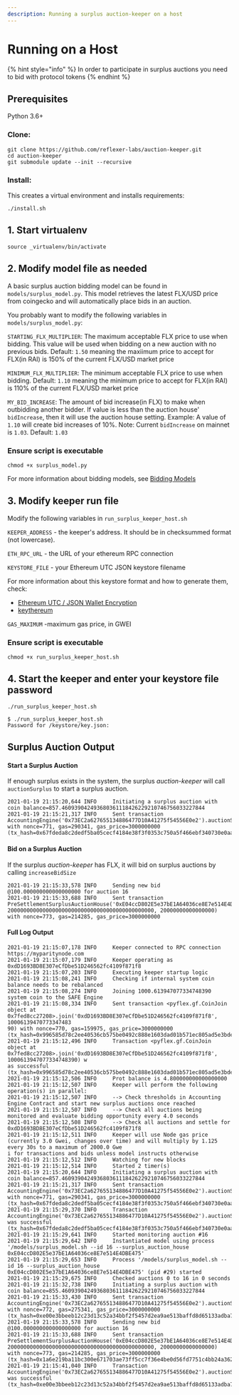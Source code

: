 ```yaml
---
description: Running a surplus auction-keeper on a host
---
```


# Running on a Host

{% hint style="info" %}
In order to participate in surplus auctions you need to bid with protocol tokens
{% endhint %}

## Prerequisites

Python 3.6+

### Clone:

```
git clone https://github.com/reflexer-labs/auction-keeper.git
cd auction-keeper
git submodule update --init --recursive
```

### Install:

This creates a virtual environment and installs requirements:

`./install.sh`

## 1. Start virtualenv

`source _virtualenv/bin/activate`

## 2. Modify model file as needed

A basic surplus auction bidding model can be found in `models/surplus_model.py`. This model retrieves the latest FLX/USD price from coingecko and will automatically place bids in an auction.

You probably want to modify the following variables in `models/surplus_model.py`:

`STARTING_FLX_MULTIPLIER`: The maximum acceptable FLX price to use when bidding. This value will be used when bidding on a new auction with no previous bids. Default: `1.50` meaning the maxiimum price to accept for FLX(in RAI) is 150% of the current FLX/USD market price

`MINIMUM_FLX_MULTIPLIER`: The minimum acceptable FLX price to use when bidding. Default: `1.10` meaning the minimum price to accept for FLX(in RAI) is 110% of the current FLX/USD market price

`MY_BID_INCREASE`: The amount of bid increase(in FLX) to make when outbidding another bidder. If value is less than the auction house' `bidIncrease`, then it will use the auction house setting. Example: A value of `1.10` will create bid increases of 10%. Note: Current `bidIncrease` on mainnet is `1.03`. Default: `1.03`

### Ensure script is executable

`chmod +x surplus_model.py`

For more information about bidding models, see [Bidding Models](https://github.com/reflexer-labs/geb-docs/blob/master/keepers/BiddingModels.md)

## 3. Modify keeper run file

Modify the following variables in `run_surplus_keeper_host.sh`

`KEEPER_ADDRESS` - the keeper's address. It should be in checksummed format (not lowercase).

`ETH_RPC_URL` - the URL of your ethereum RPC connection

`KEYSTORE_FILE` - your Ethereum UTC JSON keystore filename

For more information about this keystore format and how to generate them, check:

* [Ethereum UTC / JSON Wallet Encryption](https://wizardforcel.gitbooks.io/practical-cryptography-for-developers-book/content/symmetric-key-ciphers/ethereum-wallet-encryption.html)
* [keythereum](https://github.com/ethereumjs/keythereum)

`GAS_MAXIMUM` -maximum gas price, in GWEI

### Ensure script is executable

`chmod +x run_surplus_keeper_host.sh`

## 4. Start the keeper and enter your keystore file password

`./run_surplus_keeper_host.sh`

```
$ ./run_surplus_keeper_host.sh
Password for /keystore/key.json:
```

## Surplus Auction Output

#### Start a Surplus Auction

If enough surplus exists in the system, the surplus _auction-keeper_ will call `auctionSurplus` to start a surplus auction.

```
2021-01-19 21:15:20,644 INFO     Initiating a surplus auction with coin balance=857.460939042493680361118426229210746756033227844
2021-01-19 21:15:21,317 INFO     Sent transaction AccountingEngine('0x73EC2a627655134886477D10A41275f54556E0e2').auctionSurplus() with nonce=771, gas=290341, gas_price=3000000000 (tx_hash=0x67fdeda8c2dedf5ba05cecf4184e38f3f0353c750a5f466ebf340730e0aa330e)
```

#### Bid on a Surplus Auction

If the surplus _auction-keeper_ has FLX, it will bid on surplus auctions by calling `increaseBidSize`

```
2021-01-19 21:15:33,578 INFO     Sending new bid @100.000000000000000000 for auction 16
2021-01-19 21:15:33,688 INFO     Sent transaction PreSettlementSurplusAuctionHouse('0xE04ccD802E5e37bE1A64036ce8E7e514E4DBE475').increaseBidSize(16, 2000000000000000000000000000000000000000000000, 20000000000000000) with nonce=773, gas=214285, gas_price=3000000000
```

#### Full Log Output

```
2021-01-19 21:15:07,178 INFO     Keeper connected to RPC connection https://myparitynode.com
2021-01-19 21:15:07,179 INFO     Keeper operating as 0xdD1693BD8E307eCfDbe51D246562fc4109f871f8
2021-01-19 21:15:07,203 INFO     Executing keeper startup logic
2021-01-19 21:15:08,241 INFO     Checking if internal system coin balance needs to be rebalanced
2021-01-19 21:15:08,274 INFO     Joining 1000.613947077334748390 system coin to the SAFE Engine
2021-01-19 21:15:08,334 INFO     Sent transaction <pyflex.gf.CoinJoin object at 0x7fed8cc27208>.join('0xdD1693BD8E307eCfDbe51D246562fc4109f871f8', 10006139470773347483
90) with nonce=770, gas=159975, gas_price=3000000000 (tx_hash=0x996585d78c2ee40536cb575be0492c888e1603dad01b571ec805ad5e3bde231f)
2021-01-19 21:15:12,496 INFO     Transaction <pyflex.gf.CoinJoin object at 0x7fed8cc27208>.join('0xdD1693BD8E307eCfDbe51D246562fc4109f871f8', 1000613947077334748390) w
as successful (tx_hash=0x996585d78c2ee40536cb575be0492c888e1603dad01b571ec805ad5e3bde231f)
2021-01-19 21:15:12,506 INFO     Prot balance is 4.800000000000000000
2021-01-19 21:15:12,507 INFO     Keeper will perform the following operation(s) in parallel:
2021-01-19 21:15:12,507 INFO     --> Check thresholds in Accounting Engine Contract and start new surplus auctions once reached
2021-01-19 21:15:12,507 INFO     --> Check all auctions being monitored and evaluate bidding opportunity every 4.0 seconds
2021-01-19 21:15:12,508 INFO     --> Check all auctions and settle for 0xdD1693BD8E307eCfDbe51D246562fc4109f871f8
2021-01-19 21:15:12,511 INFO     Keeper will use Node gas price (currently 3.0 Gwei, changes over time) and will multiply by 1.125 every 30s to a maximum of 2000.0 Gwe
i for transactions and bids unless model instructs otherwise
2021-01-19 21:15:12,512 INFO     Watching for new blocks
2021-01-19 21:15:12,514 INFO     Started 2 timer(s)
2021-01-19 21:15:20,644 INFO     Initiating a surplus auction with coin balance=857.460939042493680361118426229210746756033227844
2021-01-19 21:15:21,317 INFO     Sent transaction AccountingEngine('0x73EC2a627655134886477D10A41275f54556E0e2').auctionSurplus() with nonce=771, gas=290341, gas_price=3000000000 (tx_hash=0x67fdeda8c2dedf5ba05cecf4184e38f3f0353c750a5f466ebf340730e0aa330e)
2021-01-19 21:15:29,370 INFO     Transaction AccountingEngine('0x73EC2a627655134886477D10A41275f54556E0e2').auctionSurplus() was successful (tx_hash=0x67fdeda8c2dedf5ba05cecf4184e38f3f0353c750a5f466ebf340730e0aa330e)
2021-01-19 21:15:29,641 INFO     Started monitoring auction #16
2021-01-19 21:15:29,642 INFO     Instantiated model using process '/models/surplus_model.sh --id 16 --surplus_auction_house 0xE04ccD802E5e37bE1A64036ce8E7e514E4DBE475'
2021-01-19 21:15:29,653 INFO     Process '/models/surplus_model.sh --id 16 --surplus_auction_house 0xE04ccD802E5e37bE1A64036ce8E7e514E4DBE475' (pid #29) started
2021-01-19 21:15:29,675 INFO     Checked auctions 0 to 16 in 0 seconds
2021-01-19 21:15:32,738 INFO     Initiating a surplus auction with coin balance=855.460939042493680361118426229210746756033227844
2021-01-19 21:15:33,430 INFO     Sent transaction AccountingEngine('0x73EC2a627655134886477D10A41275f54556E0e2').auctionSurplus() with nonce=772, gas=275341, gas_price=3000000000 (tx_hash=0xe00e3bbeeb12c23d13c52a34bbf2f5457d2ea9ae513baffd8d65133adba7b19d)
2021-01-19 21:15:33,578 INFO     Sending new bid @100.000000000000000000 for auction 16
2021-01-19 21:15:33,688 INFO     Sent transaction PreSettlementSurplusAuctionHouse('0xE04ccD802E5e37bE1A64036ce8E7e514E4DBE475').increaseBidSize(16, 2000000000000000000000000000000000000000000000, 20000000000000000) with nonce=773, gas=214285, gas_price=3000000000 (tx_hash=0x1a6e219ba11bc300e671703ae73ff5cc7f36e4be0d56fd7751c4bb24a3628106)
2021-01-19 21:15:41,040 INFO     Transaction AccountingEngine('0x73EC2a627655134886477D10A41275f54556E0e2').auctionSurplus() was successful (tx_hash=0xe00e3bbeeb12c23d13c52a34bbf2f5457d2ea9ae513baffd8d65133adba7b19d)
```
